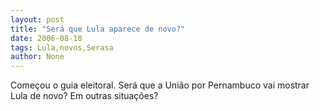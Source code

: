```yaml
---
layout: post
title: "Será que Lula aparece de novo?"
date: 2006-08-18
tags: Lula,novos,Serasa
author: None
---
```

Começou o guia eleitoral. Será que a União por Pernambuco vai mostrar Lula de novo? Em outras situações? 